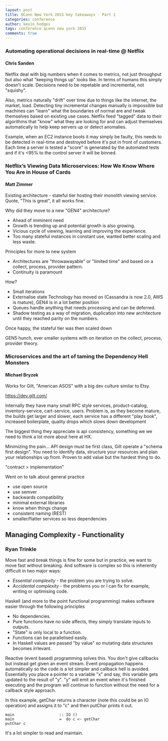 ```yaml
---
layout: post
title: QConn New York 2015 key takeaways - Part 1
categories: conference
author: kevin_hodges
tags: conference qconn new york 2015
comments: true
---
```


### Automating operational decisions in real-time @ Netflix
#### Chris Sanden

Netflix deal with big numbers when it comes to metrics, not just throughput but also what "keeping things up" looks like.  In terms of humans this simply doesn't scale.  Decisions need to be repetable and incremental, not "squishy".  

Also, metrics naturally "drift" over time due to things like the internet, the market, load.  Detecting tiny incremental changes manually is impossible but machines can "learn" what the boundaries of normal are and tweak themselves based on existing use cases.  Netflix feed "tagged" data to their algorithms that "know" what they are looking for and can adjust themselves automatically to help keep servers up or detect anomalies.

Example, when an EC2 instance boots it may simply be faulty, this needs to be detected in real-time and destroyed before it's put in front of customers.  Each time a server is tested a "score" is generated by the automated tests and if it's <95% to the control server it will be binned.

### Netflix’s Viewing Data Microservices: How We Know Where You Are in House of Cards
#### Matt Zimmer

Existing architecture - stateful tier hosting their monolith viewing service.  Quote, "This is great", it all works fine.

Why did they move to a new "GEN4" architecture?

- Ahead of imminent need
- Growth is trending up and potential growth is also growing.
- Vicious cycle of viewing, learning and improving the experience.
- Too many stateful instances in constant use, wanted better scaling and less waste.

Principles for more to new system

- Architectures are "throwawayable" or "limited time" and based on a collect, process, provider pattern.
- Continuity is paramount

How?
- Small iterations
- Externalise state
Technology has moved on (Cassandra is now 2.0, AWS is mature), GEN4 is in a lot better position
- Queues handle anything that needs processing and can be deferred.
- Shadow testing as a way of migration, duplication into new architecture until they reached parity on the numbers.

Once happy, the stateful tier was then scaled down

GEN5 hunch, ever smaller systems with on iteration on the collect, process, provider theory.


### Microservices and the art of taming the Dependency Hell Monsters
#### Michael Bryzek

Works for Gilt, "American ASOS" with a big dev culture similar to Etsy.

https://dev.gilt.com/

Internally they have many small RPC style services, product-catalog, inventory-service, cart-service, users.
Problem is, as they become mature, the builds get larger and slower, each service has a different "play book", increased boilerplate, quality drops which slows down development

The biggest thing they appreciate is api consistency, something we we need to think a lot more about here at HX.

Minimizing the pain...
API design must be first class, Gilt operate a "schema first design".  You need to identify data, structure your resources and plan your relationships up front.  Proven to add value but the hardest thing to do.

"contract > implementation"

Went on to talk about general practice

- use open source
- use semver
- backwards compatibility
- minimal external libraries
- know when things change
- consistent naming (REST)
- smaller/flatter services so less dependencies

## Managing Complexity - Functionality
### Ryan Trinkle

Move fast and break things is fine for some but in practice, we want to move fast  without breaking.  And software is complex so this is inherently difficult in two major ways:

- *Essential complexity* - the problem you are trying to solve.
- *Accidental complexity* - the problems you or I can fix for example, writing or optimising code.

Haskell (and more to the point functional programming) makes software easier through the following principles

- No dependencies.
- Pure functions have no side affects, they simply translate inputs to outputs.
- "State" is only local to a function.
- Functions can be parallelised easily.
- In Haskell values are passed "by value" so mutating data structures becomes irrlevant.

Reactive (event based) programming solves this.
You don't give callbacks but instead get given an event stream.  Event propagation happens automatically so the code is a lot simpler and callback hell is avoided.
Essentially you place a pointer to a variable "x" and say, this variable gets updated to the result of "y".  "y" will emit an event when it's finished executing and the program will continue to function without the need for a callback style approach.

In this example, getChar returns a character (note this could be an IO operation) and assigns it to "c" and then putChar prints it out.
```
main                    :: IO ()
main                    =  do c <- getChar
putChar c
```

It's a lot simpler to read and maintain.